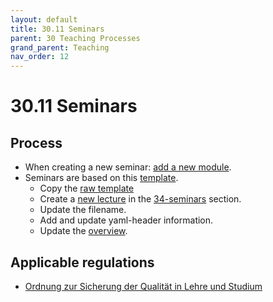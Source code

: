 ```yaml
---
layout: default
title: 30.11 Seminars
parent: 30 Teaching Processes
grand_parent: Teaching
nav_order: 12
---
```


# 30.11 Seminars

## Process

- When creating a new seminar: [add a new module](30.09.new_modules.html).
- Seminars are based on this [template](30.11.seminar_template.html).
  - Copy the [raw template](https://raw.githubusercontent.com/digital-work-lab/handbook/main/docs/teaching/30_processes/30.11.seminar_template.md)
  - Create a [new lecture](https://github.com/digital-work-lab/handbook/new/main/docs/teaching/34_seminars) in the [34-seminars](../34_seminars/) section.
  - Update the filename.
  - Add and update yaml-header information.
  - Update the [overview](30.01.goals.html).

## Applicable regulations

- [Ordnung zur Sicherung der Qualität in Lehre und Studium](https://www.uni-bamberg.de/fileadmin/www.abt-studium/Rechtsvorschriften/1Organisation/Evaluation%20Lehre%20Studium/O-Sicherung-Qualitaet-Lehre-Studium-1.pdf)

